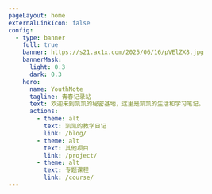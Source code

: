 ```yaml
---
pageLayout: home
externalLinkIcon: false
config:
  - type: banner
    full: true
    banner: https://s21.ax1x.com/2025/06/16/pVElZX8.jpg
    bannerMask:
      light: 0.3
      dark: 0.3
    hero:
      name: YouthNote
      tagline: 青春记录站
      text: 欢迎来到凯凯的秘密基地，这里是凯凯的生活和学习笔记。
      actions:
        - theme: alt
          text: 凯凯的教学日记
          link: /blog/
        - theme: alt
          text: 其他项目
          link: /project/
        - theme: alt
          text: 专题课程
          link: /course/
---
```

